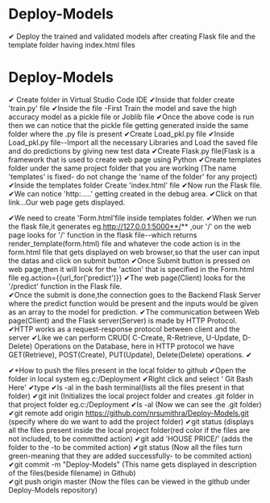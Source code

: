 # Deploy-Models
✔ Deploy the trained and validated models after creating Flask file and the template folder having index.html files
# Deploy-Models
✔ Create <Project Name> folder in Virtual Studio Code IDE
✔Inside that folder create 'train.py' file
✔Inside the file -First Train the model and save the high accuracy model as a pickle file or Joblib file
✔Once the above code is run then we can notice that the pickle file getting generated inside the same folder where the .py file is present
✔Create Load_pkl.py file 
✔Inside Load_pkl.py file--Import all the necessary Libraries and Load the saved file and do predictions by giving new test data
✔Create Flask.py file(Flask is a framework that is used to create web page using Python
✔Create templates folder under the same project folder that you are working (The name 'templates' is fixed- do not change the 'name of the folder' for any project)
✔Inside the templates folder Create 'index.html' file 
✔Now run the Flask file.
✔We can notice 'http:.....' getting created in the debug area.
✔Click on that link...Our web page gets displayed.
  
✔We need to create 'Form.html'file inside templates folder.
✔When we run the flask file,it generates eg.http://127.0.0.1:5000**/** ,our '/' on the web page looks for '/' function in the flask file--which returns render_template(form.html) file and whatever the code action is in the form.html file that gets displayed on web browser,so that the user can input the datas and click on submit button
✔Once Submit button is pressed on web page,then it will look for the 'action' that is specified in the Form.html file eg.action={{url_for('predict')}}
✔The web page(Client) looks for the '/predict' function in the Flask file.    
✔Once the submit is done,the connection goes to the Backend Flask Server where the predict function would be present and the inputs would be given as an array to the model for prediction.
✔The communication between Web page(Client) and the Flask server(Server) is made by HTTP Protocol.
✔HTTP works as a request-response protocol between client and the server
✔Like we can perform CRUD( C-Create, R-Retrieve, U-Update, D-Delete) Operations on the Database, here in HTTP protocol we have GET(Retrieve), POST(Create), PUT(Update), Delete(Delete) operations.
✔  
  

  
  
  
  
✔*How to push the files present in the local folder to github
✔Open the folder in local system eg.c:/Deployment
✔Right click and select ' Git Bash Here'
✔type 
✔ls -al in the bash terminal(lists all the files present in that folder)
✔git init (Initializes the local project folder and creates .git folder in that project folder eg.c:/Deployment
✔ls -al (Now we can see the .git folder)
✔git remote add origin https://github.com/nrsumithra/Deploy-Models.git (specify where do we want to add the project folder)
✔git status (displays all the files present inside the local project folder(red color if the files are not included, to be committed action)
✔git add 'HOUSE PRICE/' (adds the folder to the -to be commited action)
✔git status (Now all the files turn green-meaning that they are added successfully- to be commited action)  
✔git commit -m "Deploy-Models" (This name gets displayed in description of the files(beside filename) in Github)  
✔git push origin master (Now the files can be viewed in the github under Deploy-Models repository)  
